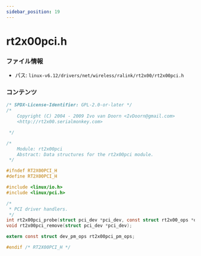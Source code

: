 ```yaml
---
sidebar_position: 19
---
```

# rt2x00pci.h

### ファイル情報

- パス: `linux-v6.12/drivers/net/wireless/ralink/rt2x00/rt2x00pci.h`

### コンテンツ

```h
/* SPDX-License-Identifier: GPL-2.0-or-later */
/*
	Copyright (C) 2004 - 2009 Ivo van Doorn <IvDoorn@gmail.com>
	<http://rt2x00.serialmonkey.com>

 */

/*
	Module: rt2x00pci
	Abstract: Data structures for the rt2x00pci module.
 */

#ifndef RT2X00PCI_H
#define RT2X00PCI_H

#include <linux/io.h>
#include <linux/pci.h>

/*
 * PCI driver handlers.
 */
int rt2x00pci_probe(struct pci_dev *pci_dev, const struct rt2x00_ops *ops);
void rt2x00pci_remove(struct pci_dev *pci_dev);

extern const struct dev_pm_ops rt2x00pci_pm_ops;

#endif /* RT2X00PCI_H */

```
